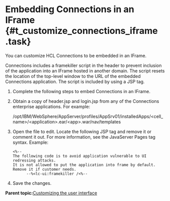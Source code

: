 # Embedding Connections in an IFrame {#t_customize_connections_iframe .task}

You can customize HCL Connections to be embedded in an IFrame.

Connections includes a framekiller script in the header to prevent inclusion of the application into an IFrame hosted in another domain. The script resets the location of the top-level window to the URL of the embedded Connections application. The script is included by using a JSP tag.

1.  Complete the following steps to embed Connections in an IFrame.
2.  Obtain a copy of header.jsp and login.jsp from any of the Connections enterprise applications. For example:

    /opt/IBM/WebSphere/AppServer/profiles/AppSrv01/installedApps/<cell\_name\>/<application\>.ear/<app\>.war/nav/templates

3.  Open the file to edit. Locate the following JSP tag and remove it or comment it out. For more information, see the JavaServer Pages tag syntax. Example:

    ```
    <%--     
    The following code is to avoid application vulnerable to UI redressing attacks.    
    It is not allowed to put the application into frame by default. Remove it if customer needs.
          --%<lc-ui:framekiller /<%-- 
    ```

4.  Save the changes.


**Parent topic:**[Customizing the user interface](../customize/t_admin_common_customize_main.md)

